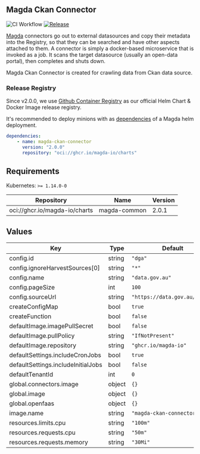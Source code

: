 ## Magda Ckan Connector

![CI Workflow](https://github.com/magda-io/magda-ckan-connector/workflows/Main%20CI%20Workflow/badge.svg?branch=master) [![Release](https://img.shields.io/github/release/magda-io/magda-ckan-connector.svg)](https://github.com/magda-io/magda-ckan-connector/releases)

[Magda](https://github.com/magda-io/magda) connectors go out to external datasources and copy their metadata into the Registry, so that they can be searched and have other aspects attached to them. A connector is simply a docker-based microservice that is invoked as a job. It scans the target datasource (usually an open-data portal), then completes and shuts down.

Magda Ckan Connector is created for crawling data from Ckan data source.

### Release Registry

Since v2.0.0, we use [Github Container Registry](https://docs.github.com/en/packages/working-with-a-github-packages-registry/working-with-the-container-registry) as our official Helm Chart & Docker Image release registry.

It's recommended to deploy minions with as [dependencies](https://helm.sh/docs/topics/chart_best_practices/dependencies/) of a Magda helm deployment.

```yaml
dependencies:
    - name: magda-ckan-connector
      version: "2.0.0"
      repository: "oci://ghcr.io/magda-io/charts"
```

## Requirements

Kubernetes: `>= 1.14.0-0`

| Repository                    | Name         | Version |
| ----------------------------- | ------------ | ------- |
| oci://ghcr.io/magda-io/charts | magda-common | 2.0.1   |

## Values

| Key                                | Type   | Default                       | Description |
| ---------------------------------- | ------ | ----------------------------- | ----------- |
| config.id                          | string | `"dga"`                       |             |
| config.ignoreHarvestSources[0]     | string | `"*"`                         |             |
| config.name                        | string | `"data.gov.au"`               |             |
| config.pageSize                    | int    | `100`                         |             |
| config.sourceUrl                   | string | `"https://data.gov.au/data/"` |             |
| createConfigMap                    | bool   | `true`                        |             |
| createFunction                     | bool   | `false`                       |             |
| defaultImage.imagePullSecret       | bool   | `false`                       |             |
| defaultImage.pullPolicy            | string | `"IfNotPresent"`              |             |
| defaultImage.repository            | string | `"ghcr.io/magda-io"`          |             |
| defaultSettings.includeCronJobs    | bool   | `true`                        |             |
| defaultSettings.includeInitialJobs | bool   | `false`                       |             |
| defaultTenantId                    | int    | `0`                           |             |
| global.connectors.image            | object | `{}`                          |             |
| global.image                       | object | `{}`                          |             |
| global.openfaas                    | object | `{}`                          |             |
| image.name                         | string | `"magda-ckan-connector"`      |             |
| resources.limits.cpu               | string | `"100m"`                      |             |
| resources.requests.cpu             | string | `"50m"`                       |             |
| resources.requests.memory          | string | `"30Mi"`                      |             |
